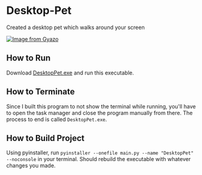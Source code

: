 # Desktop-Pet
Created a desktop pet which walks around your screen

[![Image from Gyazo](https://i.gyazo.com/727cd1551202a1c9dae2ec742a8dba94.gif)](https://gyazo.com/727cd1551202a1c9dae2ec742a8dba94)

## How to Run
Download [DesktopPet.exe](https://github.com/eamonduffy/Desktop-Pet/blob/main/dist/DesktopPet.exe) and run this executable. 

## How to Terminate
Since I built this program to not show the terminal while running, you'll have to open the task manager and close the program manually from there. The process to end is called `DesktopPet.exe`.

## How to Build Project
Using pyinstaller, run `pyinstaller --onefile main.py --name "DesktopPet" --noconsole` in your terminal. Should rebuild the executable with whatever changes you made.
